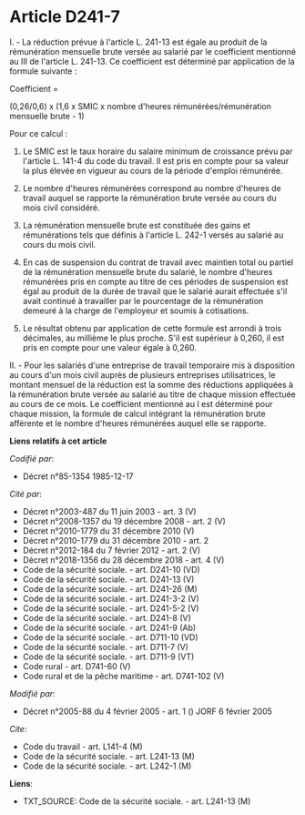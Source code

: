 # Article D241-7

I. - La réduction prévue à l'article L. 241-13 est égale au produit de la rémunération mensuelle brute versée au salarié par
le coefficient mentionné au III de l'article L. 241-13. Ce coefficient est déterminé par application de la formule suivante :

Coefficient =

(0,26/0,6) x (1,6 x SMIC x nombre d'heures rémunérées/rémunération mensuelle brute - 1)

Pour ce calcul :

1. Le SMIC est le taux horaire du salaire minimum de croissance prévu par l'article L. 141-4 du code du travail. Il est pris
en compte pour sa valeur la plus élevée en vigueur au cours de la période d'emploi rémunérée.

2. Le nombre d'heures rémunérées correspond au nombre d'heures de travail auquel se rapporte la rémunération brute versée au
cours du mois civil considéré.

3. La rémunération mensuelle brute est constituée des gains et rémunérations tels que définis à l'article L. 242-1 versés au
salarié au cours du mois civil.

4. En cas de suspension du contrat de travail avec maintien total ou partiel de la rémunération mensuelle brute du salarié,
le nombre d'heures rémunérées pris en compte au titre de ces périodes de suspension est égal au produit de la durée de
travail que le salarié aurait effectuée s'il avait continué à travailler par le pourcentage de la rémunération demeuré à la
charge de l'employeur et soumis à cotisations.

5. Le résultat obtenu par application de cette formule est arrondi à trois décimales, au millième le plus proche. S'il est
supérieur à 0,260, il est pris en compte pour une valeur égale à 0,260.

II. - Pour les salariés d'une entreprise de travail temporaire mis à disposition au cours d'un mois civil auprès de plusieurs
entreprises utilisatrices, le montant mensuel de la réduction est la somme des réductions appliquées à la rémunération brute
versée au salarié au titre de chaque mission effectuée au cours de ce mois. Le coefficient mentionné au I est déterminé pour
chaque mission, la formule de calcul intégrant la rémunération brute afférente et le nombre d'heures rémunérées auquel elle
se rapporte.

**Liens relatifs à cet article**

_Codifié par_:

  - Décret n°85-1354 1985-12-17

_Cité par_:

  - Décret n°2003-487 du 11 juin 2003 - art. 3 (V)
  - Décret n°2008-1357 du 19 décembre 2008 - art. 2 (V)
  - Décret n°2010-1779 du 31 décembre 2010 (V)
  - Décret n°2010-1779 du 31 décembre 2010 - art. 2
  - Décret n°2012-184 du 7 février 2012 - art. 2 (V)
  - Décret n°2018-1356 du 28 décembre 2018 - art. 4 (V)
  - Code de la sécurité sociale. - art. D241-10 (VD)
  - Code de la sécurité sociale. - art. D241-13 (V)
  - Code de la sécurité sociale. - art. D241-26 (M)
  - Code de la sécurité sociale. - art. D241-3-2 (V)
  - Code de la sécurité sociale. - art. D241-5-2 (V)
  - Code de la sécurité sociale. - art. D241-8 (V)
  - Code de la sécurité sociale. - art. D241-9 (Ab)
  - Code de la sécurité sociale. - art. D711-10 (VD)
  - Code de la sécurité sociale. - art. D711-7 (V)
  - Code de la sécurité sociale. - art. D711-9 (VT)
  - Code rural - art. D741-60 (V)
  - Code rural et de la pêche maritime - art. D741-102 (V)

_Modifié par_:

  - Décret n°2005-88 du 4 février 2005 - art. 1 () JORF 6 février 2005

_Cite_:

  - Code du travail - art. L141-4 (M)
  - Code de la sécurité sociale. - art. L241-13 (M)
  - Code de la sécurité sociale. - art. L242-1 (M)

**Liens**:

  - TXT_SOURCE: Code de la sécurité sociale. - art. L241-13 (M)
